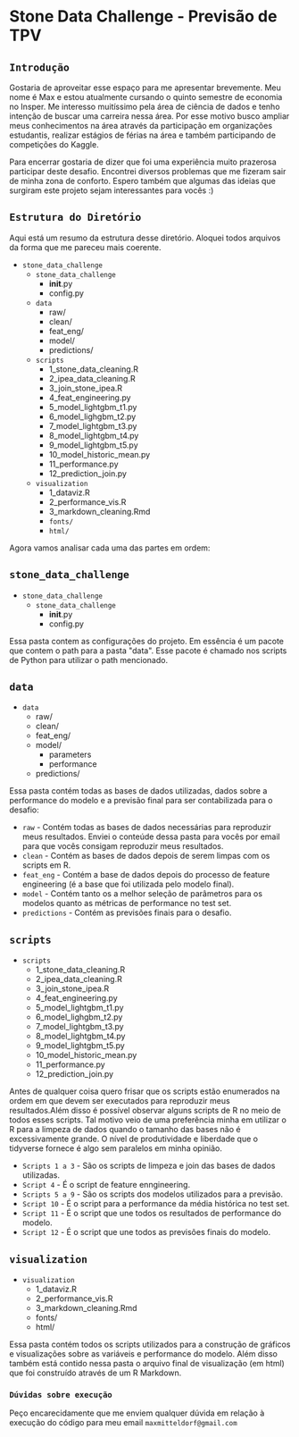 # Stone Data Challenge - Previsão de TPV

## `Introdução`

Gostaria de aproveitar esse espaço para me apresentar brevemente. Meu nome é Max e estou atualmente cursando o quinto semestre de economia no Insper. Me interesso muitíssimo pela área de ciência de dados e tenho intenção de buscar uma carreira nessa área. Por esse motivo busco ampliar meus conhecimentos na área através da participação em organizações estudantis, realizar estágios de férias na área e também participando de competições do Kaggle.

Para encerrar gostaria de dizer que foi uma experiência muito prazerosa participar deste desafio. Encontrei diversos problemas que me fizeram sair de minha zona de conforto. Espero também que algumas das ideias que surgiram este projeto sejam interessantes para vocês :)

## `Estrutura do Diretório`

Aqui está um resumo da estrutura desse diretório. Aloquei todos arquivos da forma que me pareceu mais coerente.

* `stone_data_challenge`
  * `stone_data_challenge`
    * __init__.py
    * config.py
  * `data`
    * raw/
    * clean/
    * feat_eng/
    * model/
    * predictions/
  * `scripts`
    * 1_stone_data_cleaning.R
    * 2_ipea_data_cleaning.R
    * 3_join_stone_ipea.R
    * 4_feat_engineering.py
    * 5_model_lightgbm_t1.py
    * 6_model_lighgbm_t2.py
    * 7_model_lightgbm_t3.py
    * 8_model_lightgbm_t4.py
    * 9_model_lightgbm_t5.py
    * 10_model_historic_mean.py
    * 11_performance.py
    * 12_prediction_join.py
  * `visualization`
    * 1_dataviz.R
    * 2_performance_vis.R
    * 3_markdown_cleaning.Rmd
    * `fonts/`
    * `html/`

Agora vamos analisar cada uma das partes em ordem:

## `stone_data_challenge`
* `stone_data_challenge`
  * `stone_data_challenge`
    * __init__.py
    * config.py

Essa pasta contem as configurações do projeto. Em essência é um pacote que contem o path para a pasta "data". Esse pacote é chamado nos scripts de Python para utilizar o path mencionado.

## `data`
* `data`
  * raw/
  * clean/
  * feat_eng/
  * model/
    * parameters
    * performance
  * predictions/
  
Essa pasta contém todas as bases de dados utilizadas, dados sobre a performance do modelo e a previsão final para ser contabilizada para o desafio:

* `raw` - Contém todas as bases de dados necessárias para reproduzir meus resultados. Enviei o conteúde dessa pasta para vocês por email para que vocês consigam reproduzir meus resultados.
* `clean` - Contém as bases de dados depois de serem limpas com os scripts em R.
* `feat_eng` - Contém a base de dados depois do processo de feature engineering (é a base que foi utilizada pelo modelo final). 
* `model` - Contém tanto os a melhor seleção de parâmetros para os modelos quanto as métricas de performance no test set.
* `predictions` - Contém as previsões finais para o desafio.

## `scripts`
* `scripts`
  * 1_stone_data_cleaning.R
  * 2_ipea_data_cleaning.R
  * 3_join_stone_ipea.R
  * 4_feat_engineering.py
  * 5_model_lightgbm_t1.py
  * 6_model_lighgbm_t2.py
  * 7_model_lightgbm_t3.py
  * 8_model_lightgbm_t4.py
  * 9_model_lightgbm_t5.py
  * 10_model_historic_mean.py
  * 11_performance.py
  * 12_prediction_join.py

Antes de qualquer coisa quero frisar que os scripts estão enumerados na ordem em que devem ser executados para reproduzir meus resultados.Além disso é possível observar alguns scripts de R no meio de todos esses scripts. Tal motivo veio de uma preferência minha em utilizar o R para a limpeza de dados quando o tamanho das bases não é excessivamente grande. O nível de produtividade e liberdade que o tidyverse fornece é algo sem paralelos em minha opinião.

* `Scripts 1 a 3` - São os scripts de limpeza e join das bases de dados utilizadas.
* `Script 4` - É o script de feature enngineering.
* `Scripts 5 a 9` - São os scripts dos modelos utilizados para a previsão.
* `Script 10` - É o script para a performance da média histórica no test set.
* `Script 11` - É o script que une todos os resultados de performance do modelo.
* `Script 12` - É o script que une todos as previsões finais do modelo.

## `visualization`
* `visualization`
  * 1_dataviz.R
  * 2_performance_vis.R
  * 3_markdown_cleaning.Rmd
  * fonts/
  * html/

Essa pasta contém todos os scripts utilizados para a construção de gráficos e visualizações sobre as variáveis e performance do modelo. Além disso também está contido nessa pasta o arquivo final de visualização (em html) que foi construído através de um R Markdown.

### `Dúvidas sobre execução`
Peço encarecidamente que me enviem qualquer dúvida em relação à execução do código para meu email `maxmitteldorf@gmail.com`
